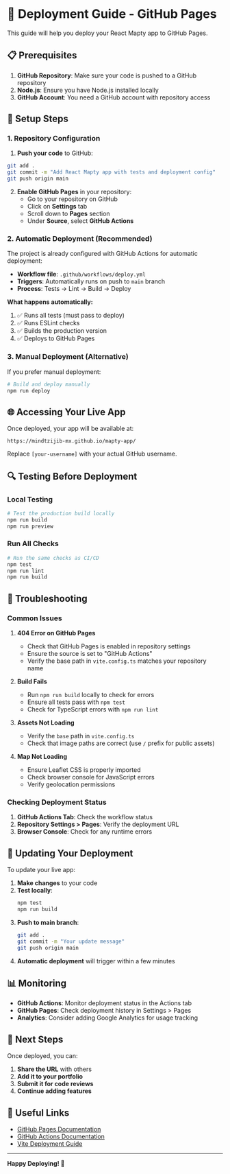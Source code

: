 # 🚀 Deployment Guide - GitHub Pages

This guide will help you deploy your React Mapty app to GitHub Pages.

## 📋 Prerequisites

1. **GitHub Repository**: Make sure your code is pushed to a GitHub repository
2. **Node.js**: Ensure you have Node.js installed locally
3. **GitHub Account**: You need a GitHub account with repository access

## 🔧 Setup Steps

### 1. Repository Configuration

1. **Push your code** to GitHub:

```bash
git add .
git commit -m "Add React Mapty app with tests and deployment config"
git push origin main
```

2. **Enable GitHub Pages** in your repository:
   - Go to your repository on GitHub
   - Click on **Settings** tab
   - Scroll down to **Pages** section
   - Under **Source**, select **GitHub Actions**

### 2. Automatic Deployment (Recommended)

The project is already configured with GitHub Actions for automatic deployment:

- **Workflow file**: `.github/workflows/deploy.yml`
- **Triggers**: Automatically runs on push to `main` branch
- **Process**: Tests → Lint → Build → Deploy

**What happens automatically:**

1. ✅ Runs all tests (must pass to deploy)
2. ✅ Runs ESLint checks
3. ✅ Builds the production version
4. ✅ Deploys to GitHub Pages

### 3. Manual Deployment (Alternative)

If you prefer manual deployment:

```bash
# Build and deploy manually
npm run deploy
```

## 🌐 Accessing Your Live App

Once deployed, your app will be available at:

```
https://mindtzijib-mx.github.io/mapty-app/
```

Replace `[your-username]` with your actual GitHub username.

## 🔍 Testing Before Deployment

### Local Testing

```bash
# Test the production build locally
npm run build
npm run preview
```

### Run All Checks

```bash
# Run the same checks as CI/CD
npm test
npm run lint
npm run build
```

## 🐛 Troubleshooting

### Common Issues

1. **404 Error on GitHub Pages**

   - Check that GitHub Pages is enabled in repository settings
   - Ensure the source is set to "GitHub Actions"
   - Verify the base path in `vite.config.ts` matches your repository name

2. **Build Fails**

   - Run `npm run build` locally to check for errors
   - Ensure all tests pass with `npm test`
   - Check for TypeScript errors with `npm run lint`

3. **Assets Not Loading**

   - Verify the `base` path in `vite.config.ts`
   - Check that image paths are correct (use `/` prefix for public assets)

4. **Map Not Loading**
   - Ensure Leaflet CSS is properly imported
   - Check browser console for JavaScript errors
   - Verify geolocation permissions

### Checking Deployment Status

1. **GitHub Actions Tab**: Check the workflow status
2. **Repository Settings > Pages**: Verify the deployment URL
3. **Browser Console**: Check for any runtime errors

## 🔄 Updating Your Deployment

To update your live app:

1. **Make changes** to your code
2. **Test locally**:
   ```bash
   npm test
   npm run build
   ```
3. **Push to main branch**:
   ```bash
   git add .
   git commit -m "Your update message"
   git push origin main
   ```
4. **Automatic deployment** will trigger within a few minutes

## 📊 Monitoring

- **GitHub Actions**: Monitor deployment status in the Actions tab
- **GitHub Pages**: Check deployment history in Settings > Pages
- **Analytics**: Consider adding Google Analytics for usage tracking

## 🎯 Next Steps

Once deployed, you can:

1. **Share the URL** with others
2. **Add it to your portfolio**
3. **Submit it for code reviews**
4. **Continue adding features**

## 🔗 Useful Links

- [GitHub Pages Documentation](https://docs.github.com/en/pages)
- [GitHub Actions Documentation](https://docs.github.com/en/actions)
- [Vite Deployment Guide](https://vitejs.dev/guide/static-deploy.html)

---

**Happy Deploying! 🚀**
